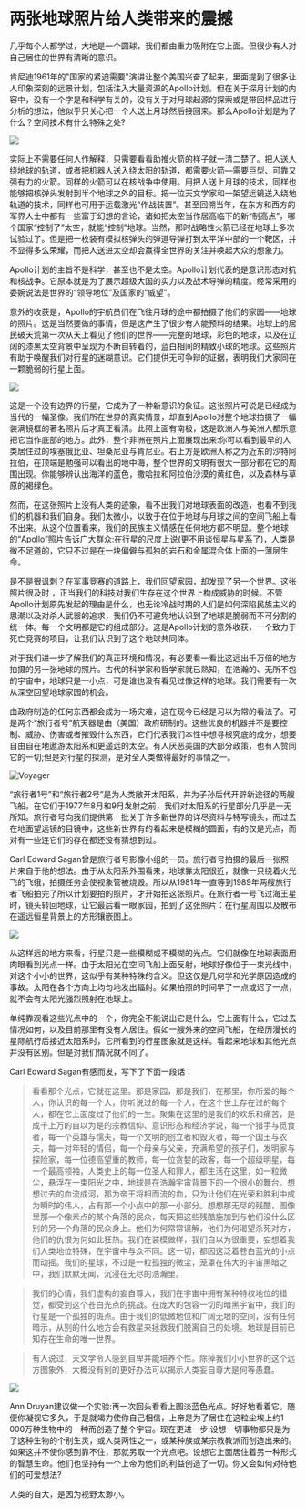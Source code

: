 # 两张地球照片给人类带来的震撼

几乎每个人都学过，大地是一个圆球，我们都由重力吸附在它上面。但很少有人对自己居住的世界有清晰的意识。

肯尼迪1961年的"国家的紧迫需要"演讲让整个美国兴奋了起来，里面提到了很多让人印象深刻的远景计划，包括注入大量资源的Apollo计划。但在关于探月计划的内容中，没有一个字是和科学有关的，没有关于对月球起源的探索或是带回样品进行分析的想法，他似乎只关心把一个人送上月球然后接回来。那么Apollo计划是为了什么？空间技术有什么特殊之处?

![](https://upload.wikimedia.org/wikipedia/commons/e/e7/Apollo_4_liftoff_-_GPN-2006-000038.jpg)

实际上不需要任何人作解释，只需要看看助推火箭的样子就一清二楚了。把人送人绕地球的轨道，或者把机器人送入绕太阳的轨道，都需要火箭—需要巨型、可靠又强有力的火箭。同样的火箭可以在核战争中使用。用把人送上月球的技术，同样也能够把核弹头发射到半个地球之外的目标。把一位天文学家和一架望远镜送入绕地轨道的技术，同样也可用于运载激光“作战装置”。甚至回溯当年，在东方和西方的军界人士中都有一些富于幻想的言论，诸如把太空当作居高临下的新“制高点”，哪个国家“控制了”太空，就能“控制”地球。当然，那时战略性火箭已经在地球上多次试验过了。但是把一枚装有模拟核弹头的弹道导弹打到太平洋中部的一个靶区，并不显得多么荣耀，而把人送进太空却会赢得全世界的关注并唤起大众的想象力。

Apollo计划的主旨不是科学，甚至也不是太空。Apollo计划代表的是意识形态对抗和核战争。它原本就是为了展示超级大国的实力以及战术导弹的精度。经常采用的委婉说法是世界的“领导地位”及国家的“威望”。

意外的收获是，Apollo的宇航员们在飞往月球的途中都拍摄了他们的家园——地球的照片。这是当然要做的事情，但是这产生了很少有人能预料的结果。地球上的居民破天荒第一次从天上看见了他们的世界——完整的地球，彩色的地球，以及在辽阔的漆黑太空背景中呈现为不断自转着的，蓝白相间的精致小球的地球。这些照片有助于唤醒我们对行星的迷糊意识。它们提供无可争辩的证据，表明我们大家同在一颗脆弱的行星上面。

![](http://rlv.zcache.com/the_blue_marble_earth_seem_from_apollo_17_postcard-ra342f07ca6264d72bd6e02f659bb43b2_vgbaq_8byvr_630.jpg?view_padding=[285,0,285,0])

这是一个没有边界的行星，它成为了一种新意识的象征。这张照片可说是已经成为当代的一幅圣像。我们所在世界的真实情景，却直到Apollo对整个地球拍摄了一幅装满镜框的著名照片后才真正看清。此照上面有南极，这是欧洲人与美洲人都乐意把它当作底部的地方。此外，整个非洲在照片上面展现出来:你可以看到最早的人类居住过的埃塞俄比亚、坦桑尼亚与肯尼亚。右上方是欧洲人称之为近东的沙特阿拉伯，在顶端是勉强可以看出的地中海，整个世界的文明有很大一部分都在它的周围出现。你能够辨认出海洋的蓝色，撒哈拉和阿拉伯沙漠的黄红色，以及森林与草原的褐绿色。

然而，在这张照片上没有人类的迹象，看不出我们对地球表面的改造，也看不到我们的机器和我们自身。我们太微小，以致于在位于地球与月球之间的空间飞船上看不出来。从这个位置看来，我们的民族主义情感在任何地方都不明显。整个地球的“Apollo”照片告诉广大群众:在行星的尺度上说(更不用谈恒星与星系了)，人类是微不足道的，它只不过是在一块偏僻与孤独的岩石和金属混合体上面的一薄层生命。

是不是很讽刺？在军事竞赛的道路上，我们回望家园，却发现了另一个世界。这张照片很及时 ，正当我们的科技对我们生存在这个世界上构成威胁的时候。不管Apollo计划原先发起的理由是什么，也无论冷战时期的人们是如何深陷民族主义的思潮以及对杀人武器的追求，我们仍不可避免地认识到了地球是脆弱而不可分割的统一体。每一个文明都是它的组成部分。这是Apollo计划的意外收获，一个致力于死亡竞赛的项目，让我们认识到了这个地球共同体。

对于我们进一步了解我们的真正环境和情况，有必要看一看比这远出千万倍的地方拍摄的另一张地球的照片。古代的科学家和哲学家就已熟知，在浩瀚的、无所不包的宇宙中，地球只是一小点，可是谁也没有看见过像这样的地球。我们需要有一次从深空回望地球家园的机会。

由政府制造的任何东西都会成为一场灾难，这在现今已经是习以为常的看法了。可是两个“旅行者号”航天器是由（美国）政府研制的。这些优良的机器并不是要控制、威胁、伤害或者摧毁什么东西，它们代表我们本性中想寻根究底的成分，想要自由自在地遨游太阳系和更遥远的太空。有人厌恶美国的大部分政策，也有人赞同它的一切;但是对行星的探测，是对全人类做得最好的事情之一。

![Voyager](https://upload.wikimedia.org/wikipedia/commons/2/29/Voyager_spacecraft.jpg)

“旅行者1号”和“旅行者2号”是为人类敞开太阳系，并为子孙后代开辟新途径的两艘飞船。在它们于1977年8月和9月发射之前，我们对太阳系的行星部分几乎是一无所知。旅行者号向我们提供第一批关于许多新世界的详尽资料与特写镜头，而过去在地面望远镜的目镜中，这些新世界有的看起来是模糊的圆面，有的仅是光点，而对有一些连它们的存在都还没有猜想到过。

Carl Edward Sagan曾是旅行者号影像小组的一员。旅行者号拍摄的最后一张照片来自于他的想法。由于从太阳系外围看来，地球靠太阳很近，就像一只绕着火光飞的飞蛾，拍摄任务会使视象管被烧毁。所以从1981年一直等到1989年两艘旅行者飞船拍完了所以计划要拍的照片，才开始拍这张照片。在旅行者一号飞过海王星时，镜头转回地球，让它最后看一眼家园，拍到了这张照片：在行星周围以及散布在遥远恒星背景上的方形镶嵌图上。

![](https://upload.wikimedia.org/wikipedia/commons/7/73/Pale_Blue_Dot.png)

从这样远的地方来看，行星只是一些模糊或不模糊的光点。它们就像在地球表面用肉眼看到光点一样。由于太阳光在空间飞船上面反射，地球好像位于一束光线中，对这个小小的世界，这似乎有某种特殊的含义。但这仅是几何学和光学原因造成的事故。太阳在各个方向上均匀地发出辐射。如果拍照的时间早了一点或迟了一点，就不会有太阳光强烈照射在地球上。

单纯靠观看这些光点中的一个，你完全不能说出它是什么，它上面有什么，它过去情况如何，以及目前那里有没有人居住。假如一艘外来的空间飞船，在经历漫长的星际航行后接近太阳系时，它所看到的行星图象就是这样。看起来地球和其他光点并没有区别。但是对我们情况就不同了。

Carl Edward Sagan有感而发，写下了下面一段话：

> 看看那个光点，它就在这里。那是家园，那是我们，在那里，你所爱的每个人，你认识的每一个人，你听说过的每一个人，在这个世上存在过的每个人，都在它上面度过了他们的一生。聚集在这里的是我们的欢乐和痛苦，是成千上万的自以为是的宗教信仰、意识形态和经济学说，每一个猎手与觅食者，每一个英雄与懦夫，每一个文明的创立者和毁灭者，每一个国王与农夫，每一对年轻的情侣，每一个母亲与父亲，充满希望的孩子们，发明家与探险家，每一位德高望重的教师，每一位贪婪的政客，每一个超级明星，每一个最高领袖，人类史上的每一位圣人和罪人，都生活在这里，如一粒微尘，悬浮在一束阳光之中，地球是在浩瀚宇宙背景下的一个很小的舞台。想想过去的血流成河，那为帝王将相而流的血，只为让他们在光荣和胜利中成为瞬时的伟人，占有那一个小点中的那一小部分。想想那无尽的残酷，图像里那一个像素点的某个角落的民众，每天把这些残酷施加到与他们没什么区别的另一个角落的民众身上。他们为何常常误解，他们为何渴望杀死对方，他们的仇恨为何如此狂热。我们在装模做样，我们自以为很重要，妄想着我们人类地位特殊，在宇宙中与众不同。这一切，都因这泛着苍白蓝光的小点而动摇。我们的星球，不过是一粒孤独的微尘，笼罩在伟大的宇宙黑暗之中，我们默默无闻，沉浸在无尽的浩瀚里。 

>我们的心情，我们虚构的妄自尊大，我们在宇宙中拥有某种特权地位的错觉，都受到这个苍白光点的挑战。在庞大的包容一切的暗黑宇宙中，我们的行星是一个孤独的斑点。由于我们的低微地位和广阔无垠的空间，没有任何暗示，从别的什么地方会有救星来拯救我们脱离自己的处境。地球是目前已知存在生命的唯一世界。

> 有人说过，天文学令人感到自卑并能培养个性。除掉我们小小世界的这个远方图象外，大概没有别的更好办法可以揭示人类妄自尊大是何等愚蠢。

![](https://upload.wikimedia.org/wikipedia/commons/6/62/Starsinthesky.jpg)

Ann Druyan建议做一个实验:再一次回头看看上图淡蓝色光点。好好地看着它。随便你凝视它多久，于是就竭力使你自己相信，上帝是为了居住在这粒尘埃上约1 000万种生物中的一种而创造了整个宇宙。现在更进一步:设想一切事物都只是为了这种生物的个别生灵，或人类两性之一，或某种族或某宗教教派而创造出来的。如果这并不使你感到靠不住，那就另取一个光点吧。设想它上面居住着另一种形式的智慧生命。他们也坚持有一个上帝为他们的利益创造了一切。你又会如何对待他们的可爱想法?

人类的自大，是因为视野太渺小。

